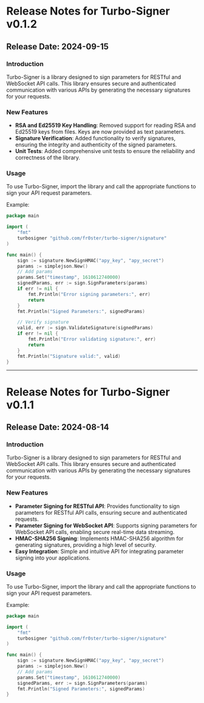 # Release Notes for Turbo-Signer v0.1.2

## Release Date: 2024-09-15

### Introduction
Turbo-Signer is a library designed to sign parameters for RESTful and WebSocket API calls. This library ensures secure and authenticated communication with various APIs by generating the necessary signatures for your requests.

### New Features
- **RSA and Ed25519 Key Handling**: Removed support for reading RSA and Ed25519 keys from files. Keys are now provided as text parameters.
- **Signature Verification**: Added functionality to verify signatures, ensuring the integrity and authenticity of the signed parameters.
- **Unit Tests**: Added comprehensive unit tests to ensure the reliability and correctness of the library.

### Usage
To use Turbo-Signer, import the library and call the appropriate functions to sign your API request parameters.

Example:
```go
package main

import (
    "fmt"
    turbosigner "github.com/fr0ster/turbo-signer/signature"
)

func main() {
    sign := signature.NewSignHMAC("apy_key", "apy_secret")
    params := simplejson.New()
    // Add params
    params.Set("timestamp", 1610612740000)
    signedParams, err := sign.SignParameters(params)
    if err != nil {
        fmt.Println("Error signing parameters:", err)
        return
    }
    fmt.Println("Signed Parameters:", signedParams)

    // Verify signature
    valid, err := sign.ValidateSignature(signedParams)
    if err != nil {
        fmt.Println("Error validating signature:", err)
        return
    }
    fmt.Println("Signature valid:", valid)
}

```

---

# Release Notes for Turbo-Signer v0.1.1

## Release Date: 2024-08-14

### Introduction
Turbo-Signer is a library designed to sign parameters for RESTful and WebSocket API calls. This library ensures secure and authenticated communication with various APIs by generating the necessary signatures for your requests.

### New Features
- **Parameter Signing for RESTful API**: Provides functionality to sign parameters for RESTful API calls, ensuring secure and authenticated requests.
- **Parameter Signing for WebSocket API**: Supports signing parameters for WebSocket API calls, enabling secure real-time data streaming.
- **HMAC-SHA256 Signing**: Implements HMAC-SHA256 algorithm for generating signatures, providing a high level of security.
- **Easy Integration**: Simple and intuitive API for integrating parameter signing into your applications.

### Usage
To use Turbo-Signer, import the library and call the appropriate functions to sign your API request parameters.

Example:
```go
package main

import (
    "fmt"
    turbosigner "github.com/fr0ster/turbo-signer/signature"
)

func main() {
    sign := signature.NewSignHMAC("apy_key", "apy_secret")
    params := simplejson.New()
    // Add params
    params.Set("timestamp", 1610612740000)
    signedParams, err := sign.SignParameters(params)
    fmt.Println("Signed Parameters:", signedParams)
}

```